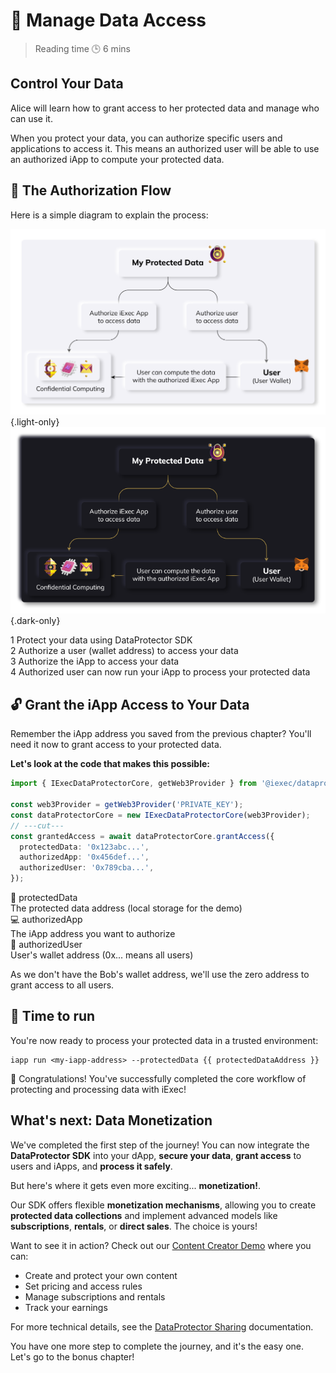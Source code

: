 <script setup>
import GrantAccess from '../../modules/helloWorld/GrantAccess.vue';
import { useWalletConnection } from '../../hooks/useWalletConnection.vue';

const { protectedDataAddress } = useWalletConnection();
</script>

# 🔑 Manage Data Access

> Reading time 🕒 6 mins

<div class="hero">
  <div class="hero-content">
    <h2>Control Your Data</h2>
    <p>Alice will learn how to grant access to her protected data and manage who can use it.</p>
  </div>
</div>

<div class="solution-note purple">
  <p>When you protect your data, you can authorize specific <span class="highlight">users</span> and <span class="highlight">applications</span> to access it. This means an authorized user will be able to use an authorized iApp to compute your protected data.</p>
</div>

## 🔐 The Authorization Flow

Here is a simple diagram to explain the process:

![alt](/assets/hello-world/process_light.png){.light-only}
![alt](/assets/hello-world/process_dark.png){.dark-only}

<div class="process-steps">
  <div class="step">
    <span class="step-number">1</span>
    <span>Protect your data using DataProtector SDK</span>
  </div>
  <div class="step">
    <span class="step-number">2</span>
    <span>Authorize a user (wallet address) to access your data</span>
  </div>
  <div class="step">
    <span class="step-number">3</span>
    <span>Authorize the iApp to access your data</span>
  </div>
  <div class="step">
    <span class="step-number">4</span>
    <span>Authorized user can now run your iApp to process your protected data</span>
  </div>
</div>

## 🔓 Grant the iApp Access to Your Data

<div class="solution-note">
  <p>Remember the <span class="highlight">iApp address</span> you saved from the previous chapter? You'll need it now to grant access to your protected data.</p>
</div>

<GrantAccess />

**Let's look at the code that makes this possible:**

```ts twoslash
import { IExecDataProtectorCore, getWeb3Provider } from '@iexec/dataprotector';

const web3Provider = getWeb3Provider('PRIVATE_KEY');
const dataProtectorCore = new IExecDataProtectorCore(web3Provider);
// ---cut---
const grantedAccess = await dataProtectorCore.grantAccess({
  protectedData: '0x123abc...',
  authorizedApp: '0x456def...',
  authorizedUser: '0x789cba...',
});
```

<div class="requirements-list">
  <div class="requirement-item">
    <div class="requirement-title">📄 protectedData</div>
    <span>The protected data address (local storage for the demo)</span>
  </div>
  
  <div class="requirement-item">
    <div class="requirement-title">💻 authorizedApp</div>
    <span>The iApp address you want to authorize</span>
  </div>
  
  <div class="requirement-item">
    <div class="requirement-title">👤 authorizedUser</div>
    <span>User's wallet address (0x... means all users)</span>
  </div>
</div>

<div class="solution-note purple">
  <p>As we don't have the Bob's wallet address, we'll use the zero address to grant access to all users.</p>
</div>

## 🏃 Time to run

You're now ready to process your protected data in a trusted environment:

```sh-vue
iapp run <my-iapp-address> --protectedData {{ protectedDataAddress }}
```

<div class="solution-note green">
  <p>🎉 Congratulations! You've successfully completed the core workflow of protecting and processing data with iExec!</p>
</div>

## What's next: Data Monetization

We've completed the first step of the journey! You can now integrate the
**DataProtector SDK** into your dApp, **secure your data**, **grant access** to
users and iApps, and **process it safely**.

But here's where it gets even more exciting... **monetization!**.

Our SDK offers flexible **monetization mechanisms**, allowing you to create
**protected data collections** and implement advanced models like
**subscriptions**, **rentals**, or **direct sales**. The choice is yours!

Want to see it in action? Check out our
[Content Creator Demo](https://demo.iex.ec/content-creator/) where you can:

- Create and protect your own content
- Set pricing and access rules
- Manage subscriptions and rentals
- Track your earnings

For more technical details, see the
[DataProtector Sharing](https://beta.tools.docs.iex.ec/tools/dataProtector/dataProtectorSharing.html)
documentation.

<div class="solution-note green">
    <p>You have one more step to complete the journey, and it's the easy one. Let's go to the bonus chapter!</p>
</div>
